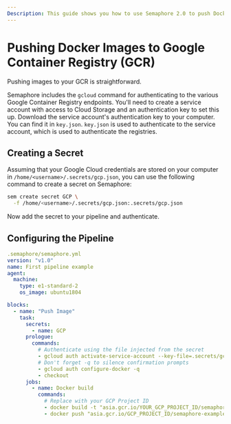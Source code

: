 ```yaml
---
Description: This guide shows you how to use Semaphore 2.0 to push Docker Images to Google Container Registry (GCR). 
---
```


# Pushing Docker Images to Google Container Registry (GCR)

Pushing images to your GCR is straightforward.

Semaphore includes the `gcloud` command for authenticating to the
various Google Container Registry endpoints. You'll need to create a
service account with access to Cloud Storage and an authentication key
to set this up. Download the service account's authentication key to
your computer. You can find it in `key.json`. `key.json` is used to
authenticate to the service account, which is used to authenticate
the registries.

## Creating a Secret

Assuming that your Google Cloud credentials are stored on your computer in
`/home/<username>/.secrets/gcp.json`, you can use the following command to create a
secret on Semaphore:

``` bash
sem create secret GCP \
  -f /home/<username>/.secrets/gcp.json:.secrets/gcp.json
```

Now add the secret to your pipeline and authenticate.

## Configuring the Pipeline

``` yaml
.semaphore/semaphore.yml
version: "v1.0"
name: First pipeline example
agent:
  machine:
    type: e1-standard-2
    os_image: ubuntu1804

blocks:
  - name: "Push Image"
    task:
      secrets:
        - name: GCP
      prologue:
        commands:
          # Authenticate using the file injected from the secret
          - gcloud auth activate-service-account --key-file=.secrets/gcp.json
          # Don't forget -q to silence confirmation prompts
          - gcloud auth configure-docker -q
          - checkout
      jobs:
        - name: Docker build
          commands:
            # Replace with your GCP Project ID
            - docker build -t "asia.gcr.io/YOUR_GCP_PROJECT_ID/semaphore-example:${SEMAPHORE_GIT_SHA:0:7}" .
            - docker push "asia.gcr.io/GCP_PROJECT_ID/semaphore-example:${SEMAPHORE_GIT_SHA:0:7}"
```

